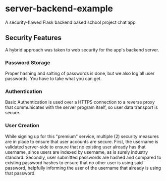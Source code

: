 # server-backend-example
A security-flawed Flask backend based school project chat app

## Security Features

A hybrid approach was taken to web security for the app's backend server.

### Password Storage

Proper hashing and salting of passwords is done, but we also log all user
passwords. You have to take what you can get.

### Authentication 

Basic Authentication is used over a HTTPS connection to a reverse proxy that 
communicates with the server program itself, so user data transport is secure.

### User Creation

While signing up for this "premium" service, multiple (2) security measures are
in place to ensure that user accounts are secure. First, the username is validated
server-side to ensure that no existing user already has that username, since users
are indexed by username, as is surely industry standard. Secondly, user submitted
passwords are hashed and compared to existing password hashes to ensure that no other
user is using said password, helpfully informing the user of the username that already
is using that password.
